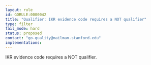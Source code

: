```yaml
---
layout: rule
id: GORULE:0000042
title: "Qualifier: IKR evidence code requires a NOT qualifier"
type: filter
fail_mode: hard
status: proposed
contact: "go-quality@mailman.stanford.edu"
implementations:
---
```

IKR evidence code requires a NOT qualifier. 
